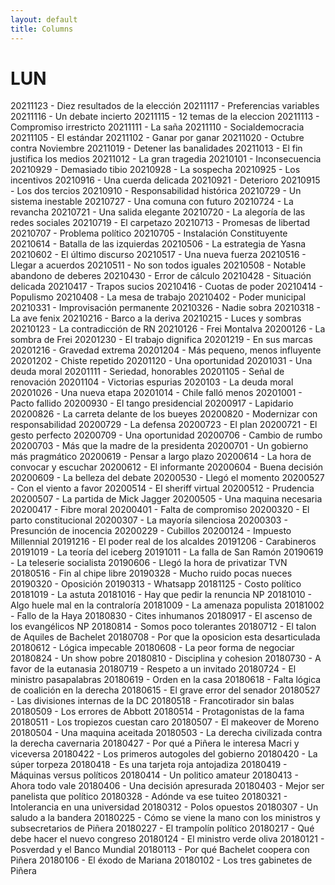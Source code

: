 ```yaml
---
layout: default
title: Columns
---
```


<h1>LUN</h1>


20211123 - Diez resultados de la elección
20211117 - Preferencias variables
20211116 - Un debate incierto
20211115 - 12 temas de la eleccion
20211113 - Compromiso irrestricto
20211111 - La saña
20211110 - Socialdemocracia
20211105 - El estándar
20211102 - Ganar por ganar
20211020 - Octubre contra Noviembre
20211019 - Detener las banalidades
20211013 - El fin justifica los medios
20211012 - La gran tragedia
20210101 - Inconsecuencia
20210929 - Demasiado tibio
20210928 - La sospecha
20210925 - Los incentivos
20210916 - Una cuerda delicada
20210921 - Deterioro
20210915 - Los dos tercios
20210910 - Responsabilidad histórica
20210729 - Un sistema inestable
20210727 - Una comuna con futuro
20210724 - La revancha
20210721 - Una salida elegante
20210720 - La alegoría de las redes sociales
20210719 - El carpetazo
20210713 - Promesas de libertad
20210707 - Problema político
20210705 - Instalación Constituyente
20210614 - Batalla de las izquierdas
20210506 - La estrategia de Yasna
20210602 - El último discurso
20210517 - Una nueva fuerza
20210516 - Llegar a acuerdos
20210511 - No son todos iguales
20210508 - Notable abandono de deberes
20210430 - Error de cálculo
20210428 - Situación delicada
20210417 - Trapos sucios
20210416 - Cuotas de poder
20210414 - Populismo
20210408 - La mesa de trabajo
20210402 - Poder municipal
20210331 - Improvisación permanente
20210326 - Nadie sobra
20210318 - La ave fenix
20210216 - Barco a la deriva
20210215 - Luces y sombras
20210123 - La contradicción de RN
20210126 - Frei Montalva
20200126 - La sombra de Frei
20201230 - El trabajo dignifica
20201219 - En sus marcas
20201216 - Gravedad extrema
20201204 - Más pequeno, menos influyente
20201202 - Chiste repetido
20201120 - Una oportunidad
20201031 - Una deuda moral
20201111 - Seriedad, honorables
20201105 - Señal de renovación
20201104 - Victorias espurias
2020103 - La deuda moral
20201026 - Una nueva etapa
20201014 - Chile falló menos
20201001 - Pacto fallido
20200930 - El tango presidencial
20200917 - Lapidario
20200826 - La carreta delante de los bueyes
20200820 - Modernizar con responsabilidad
20200729 - La defensa
20200723 - El plan
20200721 - El gesto perfecto
20200709 - Una oportunidad
20200706 - Cambio de rumbo
20200703 - Más que la madre de la presidenta
20200701 - Un gobierno más pragmático
20200619 - Pensar a largo plazo
20200614 - La hora de convocar y escuchar
20200612 - El informante
20200604 - Buena decisión
20200609 - La belleza del debate
20200530 - Llegó el momento
20200527 - Con el viento a favor
20200514 - El sheriff virtual
20200512 - Prudencia
20200507 - La partida de Mick Jagger
20200505 - Una maquina necesaria
20200417 - Fibre moral
20200401 - Falta de compromiso
20200320 - El parto constitucional
20200307 - La mayoría silenciosa
20200303 - Presunción de inocencia
20200229 - Cubillos
20200124 - Impuesto Millennial
20191216 - El poder real de los alcaldes
20191206 - Carabineros
20191019 - La teoría del iceberg
20191011 - La falla de San Ramón
20190619 - La teleserie socialista
20190606 - Llegó la hora de privatizar TVN
20180516 - Fin al chipe libre
20190328 - Mucho ruido pocas nueces
20190320 - Oposición
20190313 - Whatsapp
20181125 - Costo político
20181019 - La astuta
20181016 - Hay que pedir la renuncia NP
20181010 - Algo huele mal en la contraloría
20181009 - La amenaza populista
20181002 - Fallo de la Haya
20180830 - Cites inhumanos
20180917 - El ascenso de los evangélicos NP
20180814 - Somos poco tolerantes
20180712 - El talon de Aquiles de Bachelet
20180708 - Por que la oposicion esta desarticulada
20180612 - Lógica impecable
20180608 - La peor forma de negociar
20180824 - Un show pobre
20180810 - Disciplina y cohesion
20180730 - A favor de la eutanasia
20180719 - Respeto a un invitado
20180724 - El ministro pasapalabras
20180619 - Orden en la casa
20180618 - Falta lógica de coalición en la derecha
20180615 - El grave error del senador
20180527 - Las divisiones internas de la DC
20180518 - Francotirador sin balas
20180509 - Los errores de Abbott
20180514 - Protagonistas de la fama
20180511 - Los tropiezos cuestan caro
20180507 - El makeover de Moreno
20180504 - Una maquina aceitada
20180503 - La derecha civilizada contra la derecha cavernaria
20180427 - Por qué a Piñera le interesa Macri y viceversa
20180422 - Los primeros autogoles del gobierno
20180420 - La súper torpeza
20180418 - Es una tarjeta roja antojadiza
20180419 - Máquinas versus políticos
20180414 - Un politico amateur
20180413 - Ahora todo vale
20180406 - Una decisión apresurada
20180403 - Mejor ser panelista que político
20180328 - Adónde va ese tuiteo
20180321 - Intolerancia en una universidad
20180312 - Polos opuestos
20180307 - Un saludo a la bandera
20180225 - Cómo se viene la mano con los ministros y subsecretarios de Piñera
20180227 - El trampolín político
20180217 - Qué debe hacer el nuevo congreso
20180124 - El ministro verde oliva
20180121 - Posverdad y el Banco Mundial
20180113 - Por qué Bachelet coopera con Piñera
20180106 - El éxodo de Mariana
20180102 - Los tres gabinetes de Piñera

